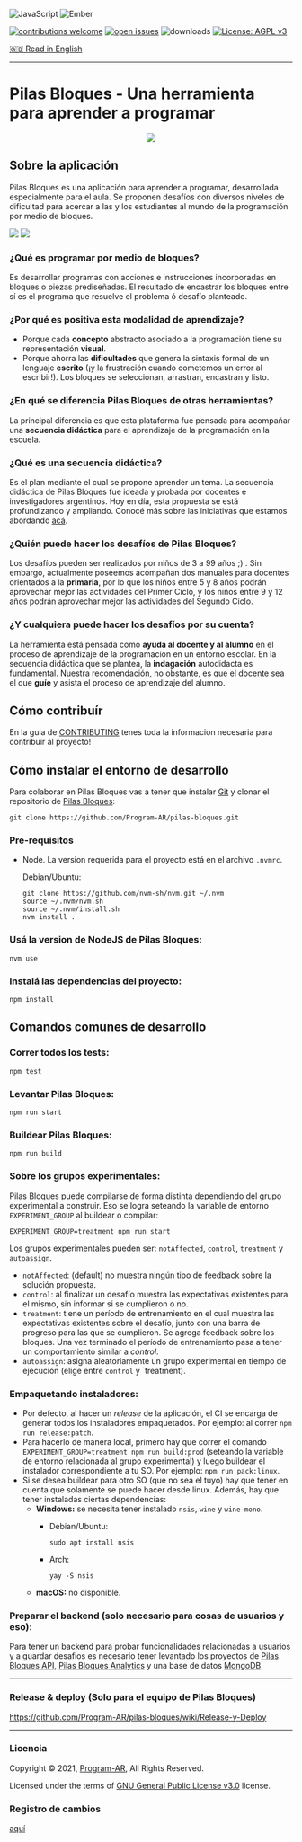 ![JavaScript](https://img.shields.io/badge/javascript-%23323330.svg?style=for-the-badge&logo=javascript&logoColor=%23F7DF1E)
![Ember](https://img.shields.io/badge/ember-1C1E24?style=for-the-badge&logo=ember.js&logoColor=#D04A37)

[![contributions welcome](https://img.shields.io/badge/contributions-welcome-brightgreen.svg?style=flat)](https://github.com/Program-AR/pilas-bloques/issues)
[![open issues](https://badgen.net/github/open-issues/Program-AR/pilas-bloques)](https://github.com/Program-AR/pilas-bloques/issues)
![downloads](https://img.shields.io/github/downloads/Program-AR/pilas-bloques/total.svg)
[![License: AGPL v3](https://img.shields.io/badge/License-AGPL_v3-blue.svg)](https://www.gnu.org/licenses/agpl-3.0)

[:gb: Read in English](https://github.com/Program-AR/pilas-bloques/blob/develop/README_en.md)
_____________

# Pilas Bloques - Una herramienta para aprender a programar

<p align="center">
  <img src="https://pilasbloques.program.ar/online/imagenes/main-logo.png"/>
</p>

## Sobre la aplicación

Pilas Bloques es una aplicación para aprender a programar, desarrollada especialmente para el aula. 
Se proponen desafíos con diversos niveles de dificultad para acercar a las y los estudiantes al mundo de la programación por medio de bloques. 

![](https://github.com/Program-AR/pilas-bloques/blob/master/screenshots/desafios.png)
![](https://github.com/Program-AR/pilas-bloques/blob/master/screenshots/editor.png)

### ¿Qué es programar por medio de bloques? 

Es desarrollar programas con acciones e instrucciones incorporadas en bloques o piezas prediseñadas. El resultado de encastrar los bloques entre sí es el programa que resuelve el problema ó desafío planteado. 

### ¿Por qué es positiva esta modalidad de aprendizaje? 

* Porque cada **concepto** abstracto asociado a la programación tiene su representación **visual**.
* Porque ahorra las **dificultades** que genera la sintaxis formal de un lenguaje **escrito** (¡y la frustración cuando cometemos un error al escribir!). Los bloques se seleccionan, arrastran, encastran y listo.

### ¿En qué se diferencia Pilas Bloques de otras herramientas? 

La principal diferencia es que esta plataforma fue pensada para acompañar una **secuencia didáctica** para el aprendizaje de la programación en la escuela. 

### ¿Qué es una secuencia didáctica?

Es el plan mediante el cual se propone aprender un tema. La secuencia didáctica de Pilas Bloques fue ideada y probada por docentes e investigadores argentinos. Hoy en día, esta propuesta se está profundizando y ampliando. Conocé más sobre las iniciativas que estamos abordando [acá](https://program.ar/mision/). 

### ¿Quién puede hacer los desafíos de Pilas Bloques? 

Los desafíos pueden ser realizados por niños de 3 a 99 años ;) . Sin embargo, actualmente poseemos acompañan dos manuales para docentes orientados a la **primaria**, por lo que los niños entre 5 y 8 años podrán aprovechar mejor las actividades del Primer Ciclo, y los niños entre 9 y 12 años podrán aprovechar mejor las actividades del Segundo Ciclo. 

### ¿Y cualquiera puede hacer los desafíos por su cuenta?

La herramienta está pensada como **ayuda al docente y al alumno** en el proceso de aprendizaje de la programación en un entorno escolar. En la secuencia didáctica que se plantea, la **indagación** autodidacta es fundamental. Nuestra recomendación, no obstante, es que el docente sea el que **guíe** y asista el proceso de aprendizaje del alumno. 


## Cómo contribuír

En la guia de [CONTRIBUTING](https://github.com/Program-AR/pilas-bloques/blob/develop/CONTRIBUTING.md) tenes toda la informacion necesaria para contribuir al proyecto!

## Cómo instalar el entorno de desarrollo

Para colaborar en Pilas Bloques vas a tener que instalar [Git](https://git-scm.com/) y clonar el repositorio de [Pilas Bloques](https://github.com/Program-AR/pilas-bloques):

```
git clone https://github.com/Program-AR/pilas-bloques.git
```

### Pre-requisitos
  
* Node. La version requerida para el proyecto está en el archivo `.nvmrc`.

  Debian/Ubuntu:
  ```
  git clone https://github.com/nvm-sh/nvm.git ~/.nvm
  source ~/.nvm/nvm.sh
  source ~/.nvm/install.sh
  nvm install .
  ```

### Usá la version de NodeJS de Pilas Bloques:
```
nvm use
```
  
### Instalá las dependencias del proyecto:
```
npm install
```

## Comandos comunes de desarrollo

### Correr todos los tests:
```
npm test
```

### Levantar Pilas Bloques:
```
npm run start
```

### Buildear Pilas Bloques:

```
npm run build
```

### Sobre los grupos experimentales:

Pilas Bloques puede compilarse de forma distinta dependiendo del grupo experimental a construir. Eso se logra seteando la variable de entorno `EXPERIMENT_GROUP` al buildear o compilar:

```
EXPERIMENT_GROUP=treatment npm run start
```

Los grupos experimentales pueden ser: `notAffected`, `control`, `treatment` y `autoassign`.

- `notAffected`: (default) no muestra ningún tipo de feedback sobre la solución propuesta.
- `control`: al finalizar un desafío muestra las expectativas existentes para el mismo, sin informar si se cumplieron o no.
- `treatment`: tiene un período de entrenamiento en el cual muestra las expectativas existentes sobre el desafío, junto con una barra de progreso para las que se cumplieron. Se agrega feedback sobre los bloques. Una vez terminado el período de entrenamiento pasa a tener un comportamiento similar a *control*.
- `autoassign`: asigna aleatoriamente un grupo experimental en tiempo de ejecución (elige entre `control` y `treatment).

### Empaquetando instaladores:

- Por defecto, al hacer un _release_ de la aplicación, el CI se encarga de generar todos los instaladores empaquetados. Por ejemplo: al correr `npm run release:patch`.
- Para hacerlo de manera local, primero hay que correr el comando `EXPERIMENT_GROUP=treatment npm run build:prod` (seteando la variable de entorno relacionada al grupo experimental) y luego buildear el instalador correspondiente a tu SO. Por ejemplo: `npm run pack:linux`.
- Si se desea buildear para otro SO (que no sea el tuyo) hay que tener en cuenta que solamente se puede hacer desde linux. Además, hay que tener instaladas ciertas dependencias:
  - **Windows:** se necesita tener instalado `nsis`, `wine` y `wine-mono`.
    - Debian/Ubuntu:

      ```
      sudo apt install nsis
      ```
    - Arch:

      ```
      yay -S nsis
      ```
  - **macOS:** no disponible.

### Preparar el backend (solo necesario para cosas de usuarios y eso):

Para tener un backend para probar funcionalidades relacionadas a usuarios y a guardar desafios es necesario tener levantado los proyectos de [Pilas Bloques API](https://github.com/Program-AR/pilas-bloques-api), [Pilas Bloques Analytics](https://github.com/Program-AR/pilas-bloques-analytics) y una base de datos [MongoDB](https://www.mongodb.com/).

_____________

### Release & deploy (Solo para el equipo de Pilas Bloques)
https://github.com/Program-AR/pilas-bloques/wiki/Release-y-Deploy

_____________

### Licencia

Copyright © 2021, [Program-AR](http://program.ar), All Rights Reserved.

Licensed under the terms of [GNU General Public License v3.0](https://github.com/Program-AR/pilas-bloques/blob/master/LICENSE) license.

### Registro de cambios
[aquí](notasDeVersion.md)
